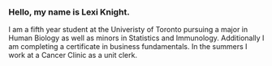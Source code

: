 ### Hello, my name is Lexi Knight. 
I am a fifth year student at the Univeristy of Toronto pursuing a major in Human Biology as well as minors in Statistics and Immunology. Additionally I am completing a certificate in business fundamentals. In the summers I work at a Cancer Clinic as a unit clerk. 

<!--
**LexiKnight/LexiKnight** is a ✨ _special_ ✨ repository because its `README.md` (this file) appears on your GitHub profile.

Here are some ideas to get you started:

- 🔭 I’m currently working on ...
- 🌱 I’m currently learning ...
- 👯 I’m looking to collaborate on ...
- 🤔 I’m looking for help with ...
- 💬 Ask me about ...
- 📫 How to reach me: ...
- 😄 Pronouns: ...
- ⚡ Fun fact: ...
-->
